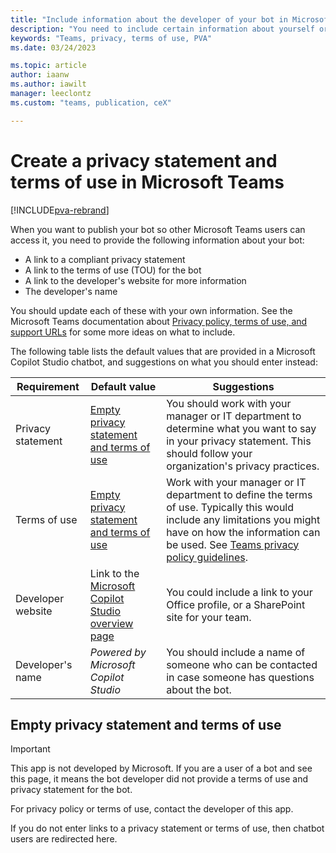 ```yaml
---
title: "Include information about the developer of your bot in Microsoft Teams"
description: "You need to include certain information about yourself or the developer of your bot when you publish it in Teams, including a privacy statement and terms of use, as well as contact information."
keywords: "Teams, privacy, terms of use, PVA"
ms.date: 03/24/2023

ms.topic: article
author: iaanw
ms.author: iawilt
manager: leeclontz
ms.custom: "teams, publication, ceX"

---
```


# Create a privacy statement and terms of use in Microsoft Teams

[!INCLUDE[pva-rebrand](includes/pva-rebrand.md)]

When you want to publish your bot so other Microsoft Teams users can access it, you need to provide the following information about your bot:

- A link to a compliant privacy statement
- A link to the terms of use (TOU) for the bot
- A link to the developer's website for more information
- The developer's name

You should update each of these with your own information. See the Microsoft Teams documentation about [Privacy policy, terms of use, and support URLs](/microsoftteams/platform/concepts/deploy-and-publish/appsource/prepare/submission-checklist#privacy-policy-terms-of-use-and-support-urls) for some more ideas on what to include.

The following table lists the default values that are provided in a Microsoft Copilot Studio chatbot, and suggestions on what you should enter instead:

Requirement | Default value | Suggestions
-|-|-
Privacy statement | [Empty privacy statement and terms of use](#empty-privacy-statement-and-terms-of-use) | You should work with your manager or IT department to determine what you want to say in your privacy statement. This should follow your organization's privacy practices.
Terms of use | [Empty privacy statement and terms of use](#empty-privacy-statement-and-terms-of-use) | Work with your manager or IT department to define the terms of use. Typically this would include any limitations you might have on how the information can be used. See [Teams privacy policy guidelines](/microsoftteams/platform/concepts/deploy-and-publish/appsource/prepare/submission-checklist#privacy-policy).
Developer website | Link to the [Microsoft Copilot Studio overview page](https://go.microsoft.com/fwlink/?linkid=2138949) | You could include a link to your Office profile, or a SharePoint site for your team.
Developer's name | _Powered by Microsoft Copilot Studio_ | You should include a name of someone who can be contacted in case someone has questions about the bot.

## Empty privacy statement and terms of use

> [!IMPORTANT]
> This app is not developed by Microsoft. If you are a user of a bot and see this page, it means the bot developer did not provide a terms of use and privacy statement for the bot.  
>
> For privacy policy or terms of use, contact the developer of this app.

If you do not enter links to a privacy statement or terms of use, then chatbot users are redirected here.  
